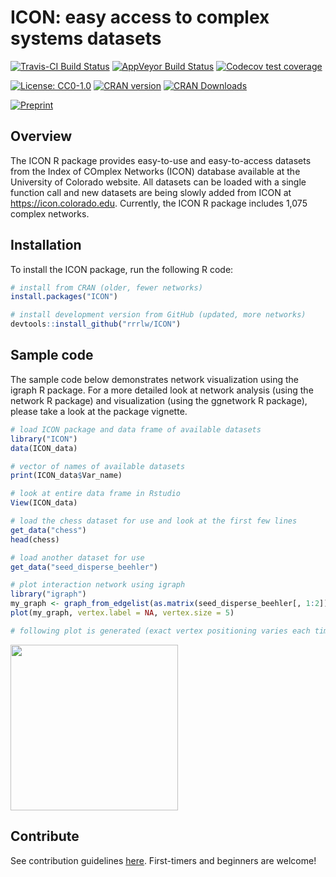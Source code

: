 # ICON: easy access to complex systems datasets

[![Travis-CI Build Status](https://travis-ci.org/rrrlw/ICON.svg?branch=master)](https://travis-ci.org/rrrlw/ICON)
[![AppVeyor Build Status](https://ci.appveyor.com/api/projects/status/github/rrrlw/ICON?branch=master&svg=true)](https://ci.appveyor.com/project/rrrlw/ICON)
[![Codecov test coverage](https://codecov.io/gh/rrrlw/ICON/branch/master/graph/badge.svg)](https://codecov.io/gh/rrrlw/ICON?branch=master)

[![License: CC0-1.0](https://img.shields.io/badge/License-CC0%201.0-blue.svg)](http://creativecommons.org/publicdomain/zero/1.0/)
[![CRAN version](http://www.r-pkg.org/badges/version/ICON)](https://CRAN.R-project.org/package=ICON)
[![CRAN Downloads](http://cranlogs.r-pkg.org/badges/grand-total/ICON)](https://CRAN.R-project.org/package=ICON)

[![Preprint](https://img.shields.io/badge/arXiv-2010.15222-red)](https://arxiv.org/abs/2010.15222)

## Overview

The ICON R package provides easy-to-use and easy-to-access datasets from the Index of COmplex Networks (ICON) database available at the University of Colorado website.
All datasets can be loaded with a single function call and new datasets are being slowly added from ICON at <https://icon.colorado.edu>.
Currently, the ICON R package includes 1,075 complex networks.

## Installation

To install the ICON package, run the following R code:
```r
# install from CRAN (older, fewer networks)
install.packages("ICON")

# install development version from GitHub (updated, more networks)
devtools::install_github("rrrlw/ICON")
```

## Sample code

The sample code below demonstrates network visualization using the igraph R package.
For a more detailed look at network analysis (using the network R package) and visualization (using the ggnetwork R package), please take a look at the package vignette.

```r
# load ICON package and data frame of available datasets
library("ICON")
data(ICON_data)

# vector of names of available datasets
print(ICON_data$Var_name)

# look at entire data frame in Rstudio
View(ICON_data)

# load the chess dataset for use and look at the first few lines
get_data("chess")
head(chess)

# load another dataset for use
get_data("seed_disperse_beehler")

# plot interaction network using igraph
library("igraph")
my_graph <- graph_from_edgelist(as.matrix(seed_disperse_beehler[, 1:2]), directed = FALSE)
plot(my_graph, vertex.label = NA, vertex.size = 5)

# following plot is generated (exact vertex positioning varies each time code is run)
```

<img src="https://raw.githubusercontent.com/rrrlw/ICON/master/SamplePlot.png" align="center" width="268" height="265"/><br/>

## Contribute

See contribution guidelines [here](https://github.com/rrrlw/ICON/blob/master/CONTRIBUTING.md).
First-timers and beginners are welcome!
